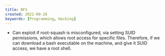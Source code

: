 ```yaml
---
title: NFS
created: 2022-09-28
keywords: [Programming, Hacking]
---
```


- Can exploit if root-squash is misconfigured, via setting SUID permissions, which allows root access for specific files. Therefore, if we can download a bash executable on the machine, and give it SUID access, we have a root shell.
